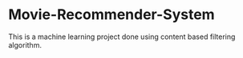 # Movie-Recommender-System

This is a machine learning project done using content based filtering algorithm.

